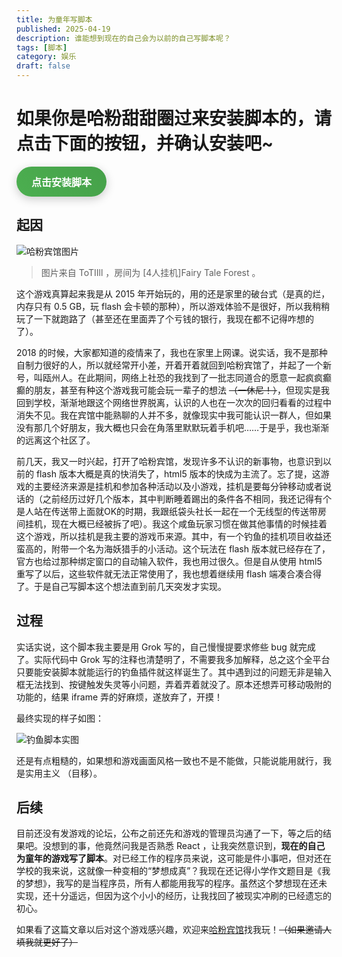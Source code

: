 ```yaml
---
title: 为童年写脚本
published: 2025-04-19
description: 谁能想到现在的自己会为以前的自己写脚本呢？
tags: [脚本]
category: 娱乐
draft: false
---
```


# 如果你是哈粉甜甜圈过来安装脚本的，请点击下面的按钮，并确认安装吧~

<a href="/src/assets/javascript/哈粉自动钓鱼-1.3.user.js" style="display: inline-block; padding: 12px 24px; background: linear-gradient(45deg, #4CAF50, #45a049); color: white; text-decoration: none; border-radius: 25px; font-size: 16px; font-weight: bold; cursor: pointer; transition: transform 0.2s, box-shadow 0.2s; box-shadow: 0 4px 15px rgba(0,0,0,0.2);" onmouseover="this.style.transform='scale(1.05)'; this.style.boxShadow='0 6px 20px rgba(0,0,0,0.3)';" onmouseout="this.style.transform='scale(1)'; this.style.boxShadow='0 4px 15px rgba(0,0,0,0.2)';">点击安装脚本</a>



## 起因

![哈粉宾馆图片](@/assets/images/hotelPic.png)

> 图片来自 ToTIIll ，房间为 [4人挂机]Fairy Tale Forest 。

这个游戏真算起来我是从 2015 年开始玩的，用的还是家里的破台式（是真的烂，内存只有 0.5 GB，玩 flash 会卡顿的那种），所以游戏体验不是很好，所以我稍稍玩了一下就跑路了（甚至还在里面弄了个亏钱的银行，我现在都不记得咋想的了）。

2018 的时候，大家都知道的疫情来了，我也在家里上网课。说实话，我不是那种自制力很好的人，所以就经常开小差，开着开着就回到哈粉宾馆了，并起了一个新号，叫瓯州人。在此期间，网络上社恐的我找到了一批志同道合的愿意一起疯疯癫癫的朋友，甚至有种这个游戏我可能会玩一辈子的想法 ~~（一休尼！）~~，但现实是我回到学校，渐渐地跟这个网络世界脱离，认识的人也在一次次的回归看看的过程中消失不见。我在宾馆中能熟聊的人并不多，就像现实中我可能认识一群人，但如果没有那几个好朋友，我大概也只会在角落里默默玩着手机吧……于是乎，我也渐渐的远离这个社区了。

前几天，我又一时兴起，打开了哈粉宾馆，发现许多不认识的新事物，也意识到以前的 flash 版本大概是真的快消失了，html5 版本的快成为主流了。忘了提，这游戏的主要经济来源是挂机和参加各种活动以及小游戏，挂机是要每分钟移动或者说话的（之前经历过好几个版本，其中判断睡着踢出的条件各不相同，我还记得有个是人站在传送带上面就OK的时期，我跟纸袋头社长一起在一个无线型的传送带房间挂机，现在大概已经被拆了吧）。我这个咸鱼玩家习惯在做其他事情的时候挂着这个游戏，所以挂机是我主要的游戏币来源。其中，有一个钓鱼的挂机项目收益还蛮高的，附带一个名为海妖猎手的小活动。这个玩法在 flash 版本就已经存在了，官方也给过那种绑定窗口的自动输入软件，我也用过很久。但是自从使用 html5 重写了以后，这些软件就无法正常使用了，我也想着继续用 flash 端凑合凑合得了。于是自己写脚本这个想法直到前几天突发才实现。

## 过程

实话实说，这个脚本我主要是用 Grok 写的，自己慢慢提要求修些 bug 就完成了。实际代码中 Grok 写的注释也清楚明了，不需要我多加解释，总之这个全平台只要能安装脚本就能运行的钓鱼插件就这样诞生了。其中遇到过的问题无非是输入框无法找到、按键触发失灵等小问题，弄着弄着就没了。原本还想弄可移动吸附的功能的，结果 iframe 弄的好麻烦，遂放弃了，开摸！

最终实现的样子如图：

![钓鱼脚本实图](@/assets/images/fishingJS.png)

还是有点粗糙的，如果想和游戏画面风格一致也不是不能做，只能说能用就行，我是实用主义 （目移）。

## 后续
目前还没有发游戏的论坛，公布之前还先和游戏的管理员沟通了一下，等之后的结果吧。没想到的事，他竟然问我是否熟悉 React ，让我突然意识到，**现在的自己为童年的游戏写了脚本**。对已经工作的程序员来说，这可能是件小事吧，但对还在学校的我来说，这就像一种变相的“梦想成真”？我现在还记得小学作文题目是《我的梦想》，我写的是当程序员，所有人都能用我写的程序。虽然这个梦想现在还未实现，还十分遥远，但因为这个小小的经历，让我找回了被现实冲刷的已经遗忘的初心。

如果看了这篇文章以后对这个游戏感兴趣，欢迎来[哈粉宾馆](https://hf.bobba.cn/)找我玩！~~（如果邀请人填我就更好了）~~